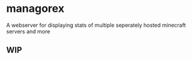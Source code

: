 # managorex

A webserver for displaying stats of multiple seperately hosted minecraft servers and more

## WIP